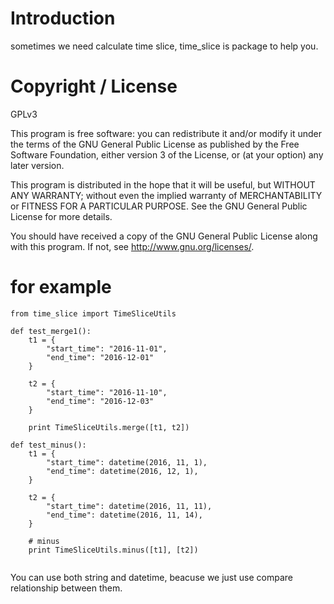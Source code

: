 Introduction
============
sometimes we need calculate time slice, time_slice is package to help you.

Copyright / License
===================

GPLv3

This program is free software: you can redistribute it and/or modify
it under the terms of the GNU General Public License as published by
the Free Software Foundation, either version 3 of the License, or
(at your option) any later version.

This program is distributed in the hope that it will be useful,
but WITHOUT ANY WARRANTY; without even the implied warranty of
MERCHANTABILITY or FITNESS FOR A PARTICULAR PURPOSE.  See the
GNU General Public License for more details.

You should have received a copy of the GNU General Public License
along with this program.  If not, see <http://www.gnu.org/licenses/>.

for example
===================
```
from time_slice import TimeSliceUtils

def test_merge1():
    t1 = {
        "start_time": "2016-11-01",
        "end_time": "2016-12-01"
    }

    t2 = {
        "start_time": "2016-11-10",
        "end_time": "2016-12-03"
    }

    print TimeSliceUtils.merge([t1, t2])
    
def test_minus():
    t1 = {
        "start_time": datetime(2016, 11, 1),
        "end_time": datetime(2016, 12, 1),
    }

    t2 = {
        "start_time": datetime(2016, 11, 11),
        "end_time": datetime(2016, 11, 14),
    }

    # minus
    print TimeSliceUtils.minus([t1], [t2])
    
```
You can use both string and datetime, beacuse we just use compare relationship between them. 

